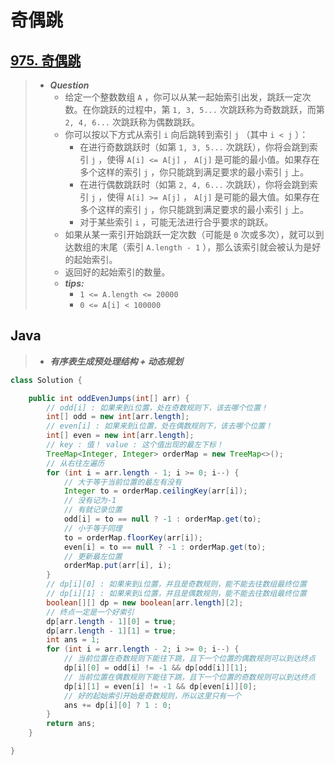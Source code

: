 # 奇偶跳

## [975. 奇偶跳](https://leetcode.cn/problems/odd-even-jump/)

> - ***Question***
>   - 给定一个整数数组 `A` ，你可以从某一起始索引出发，跳跃一定次数。在你跳跃的过程中，第 `1, 3, 5...` 次跳跃称为奇数跳跃，而第 `2, 4, 6...` 次跳跃称为偶数跳跃。
>   - 你可以按以下方式从索引 `i` 向后跳转到索引 `j` （其中 `i < j` ）：
>     - 在进行奇数跳跃时（如第 `1, 3, 5...` 次跳跃），你将会跳到索引 `j` ，使得 `A[i] <= A[j]` ， `A[j]` 是可能的最小值。如果存在多个这样的索引 `j` ，你只能跳到满足要求的最小索引 `j` 上。
>     - 在进行偶数跳跃时（如第 `2, 4, 6...` 次跳跃），你将会跳到索引 `j` ，使得 `A[i] >= A[j]` ， `A[j]` 是可能的最大值。如果存在多个这样的索引 `j` ，你只能跳到满足要求的最小索引 `j` 上。
>     - 对于某些索引 `i` ，可能无法进行合乎要求的跳跃。
>   - 如果从某一索引开始跳跃一定次数（可能是 `0` 次或多次），就可以到达数组的末尾（索引 `A.length - 1` ），那么该索引就会被认为是好的起始索引。
>   - 返回好的起始索引的数量。
>   - ***tips:***
>     - `1 <= A.length <= 20000`
>     - `0 <= A[i] < 100000`

## Java

> - ***有序表生成预处理结构 + 动态规划***

```java
class Solution {

    public int oddEvenJumps(int[] arr) {
        // odd[i] : 如果来到i位置，处在奇数规则下，该去哪个位置！
        int[] odd = new int[arr.length];
        // even[i] : 如果来到i位置，处在偶数规则下，该去哪个位置！
        int[] even = new int[arr.length];
        // key : 值！ value : 这个值出现的最左下标！
        TreeMap<Integer, Integer> orderMap = new TreeMap<>();
        // 从右往左遍历
        for (int i = arr.length - 1; i >= 0; i--) {
            // 大于等于当前位置的最左有没有
            Integer to = orderMap.ceilingKey(arr[i]);
            // 没有记为-1
            // 有就记录位置
            odd[i] = to == null ? -1 : orderMap.get(to);
            // 小于等于同理
            to = orderMap.floorKey(arr[i]);
            even[i] = to == null ? -1 : orderMap.get(to);
            // 更新最左位置
            orderMap.put(arr[i], i);
        }
        // dp[i][0] : 如果来到i位置，并且是奇数规则，能不能去往数组最终位置
        // dp[i][1] : 如果来到i位置，并且是偶数规则，能不能去往数组最终位置
        boolean[][] dp = new boolean[arr.length][2];
        // 终点一定是一个好索引
        dp[arr.length - 1][0] = true;
        dp[arr.length - 1][1] = true;
        int ans = 1;
        for (int i = arr.length - 2; i >= 0; i--) {
            // 当前位置在奇数规则下能往下跳，且下一个位置的偶数规则可以到达终点
            dp[i][0] = odd[i] != -1 && dp[odd[i]][1];
            // 当前位置在偶数规则下能往下跳，且下一个位置的奇数规则可以到达终点
            dp[i][1] = even[i] != -1 && dp[even[i]][0];
            // 好的起始索引开始是奇数规则，所以这里只有一个
            ans += dp[i][0] ? 1 : 0;
        }
        return ans;
    }

}
```
